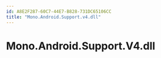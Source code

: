 ```yaml
---
id: A8E2F287-60C7-44E7-B828-731DC65106CC
title: "Mono.Android.Support.v4.dll"
---
```


<a name="Mono.Android.Support.V4.dll" class="injected"></a>


# Mono.Android.Support.V4.dll
